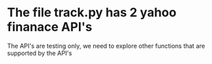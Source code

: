 # The file track.py has 2 yahoo finanace API's

The API's are testing only, we need to explore other functions
that are supported by the API's
